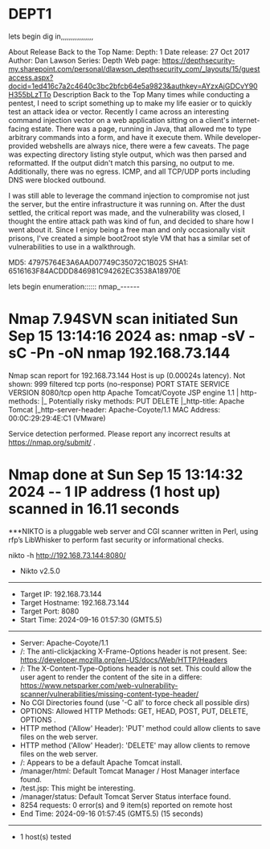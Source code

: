 # DEPT1

lets begin dig in,,,,,,,,,,,,,,,,

About Release
Back to the Top
Name: Depth: 1
Date release: 27 Oct 2017
Author: Dan Lawson
Series: Depth
Web page: https://depthsecurity-my.sharepoint.com/personal/dlawson_depthsecurity_com/_layouts/15/guestaccess.aspx?docid=1ed416c7a2c4640c3bc2bfcb64e5a9823&authkey=AYzxAjGDCvY90H355bLzTTo
Description
Back to the Top
Many times while conducting a pentest, I need to script something up to make my life easier or to quickly test an attack idea or vector. Recently I came across an interesting command injection vector on a web application sitting on a client's internet-facing estate. There was a page, running in Java, that allowed me to type arbitrary commands into a form, and have it execute them. While developer-provided webshells are always nice, there were a few caveats. The page was expecting directory listing style output, which was then parsed and reformatted. If the output didn't match this parsing, no output to me. Additionally, there was no egress. ICMP, and all TCP/UDP ports including DNS were blocked outbound.

I was still able to leverage the command injection to compromise not just the server, but the entire infrastructure it was running on. After the dust settled, the critical report was made, and the vulnerability was closed, I thought the entire attack path was kind of fun, and decided to share how I went about it. Since I enjoy being a free man and only occasionally visit prisons, I've created a simple boot2root style VM that has a similar set of vulnerabilities to use in a walkthrough.

MD5: 47975764E3A6AAD07749C35072C1B025
SHA1: 6516163F84ACDDD846981C94262EC3538A18970E


lets begin enumeration::::::
  nmap_------
  # Nmap 7.94SVN scan initiated Sun Sep 15 13:14:16 2024 as: nmap -sV -sC -Pn -oN nmap 192.168.73.144
Nmap scan report for 192.168.73.144
Host is up (0.00024s latency).
Not shown: 999 filtered tcp ports (no-response)
PORT     STATE SERVICE VERSION
8080/tcp open  http    Apache Tomcat/Coyote JSP engine 1.1
| http-methods: 
|_  Potentially risky methods: PUT DELETE
|_http-title: Apache Tomcat
|_http-server-header: Apache-Coyote/1.1
MAC Address: 00:0C:29:29:4E:C1 (VMware)

Service detection performed. Please report any incorrect results at https://nmap.org/submit/ .
# Nmap done at Sun Sep 15 13:14:32 2024 -- 1 IP address (1 host up) scanned in 16.11 seconds

 
 
 
 
 
 ***NIKTO  is a pluggable web server and CGI scanner written in Perl, using rfp’s LibWhisker to perform fast security or informational checks.




nikto -h http://192.168.73.144:8080/


- Nikto v2.5.0
---------------------------------------------------------------------------
+ Target IP:          192.168.73.144
+ Target Hostname:    192.168.73.144
+ Target Port:        8080
+ Start Time:         2024-09-16 01:57:30 (GMT5.5)
---------------------------------------------------------------------------
+ Server: Apache-Coyote/1.1
+ /: The anti-clickjacking X-Frame-Options header is not present. See: https://developer.mozilla.org/en-US/docs/Web/HTTP/Headers
+ /: The X-Content-Type-Options header is not set. This could allow the user agent to render the content of the site in a differe: https://www.netsparker.com/web-vulnerability-scanner/vulnerabilities/missing-content-type-header/
+ No CGI Directories found (use '-C all' to force check all possible dirs)
+ OPTIONS: Allowed HTTP Methods: GET, HEAD, POST, PUT, DELETE, OPTIONS .
+ HTTP method ('Allow' Header): 'PUT' method could allow clients to save files on the web server.
+ HTTP method ('Allow' Header): 'DELETE' may allow clients to remove files on the web server.
+ /: Appears to be a default Apache Tomcat install.
+ /manager/html: Default Tomcat Manager / Host Manager interface found.
+ /test.jsp: This might be interesting.
+ /manager/status: Default Tomcat Server Status interface found.
+ 8254 requests: 0 error(s) and 9 item(s) reported on remote host
+ End Time:           2024-09-16 01:57:45 (GMT5.5) (15 seconds)
---------------------------------------------------------------------------
+ 1 host(s) tested





  
















